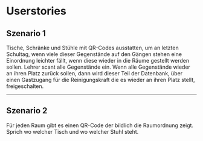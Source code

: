 ﻿# Userstories

## Szenario 1

Tische, Schränke und Stühle mit QR-Codes ausstatten, um an letzten Schultag, wenn viele dieser Gegenstände auf den Gängen stehen eine Einordnung leichter fällt, wenn diese wieder in die Räume gestellt werden sollen. Lehrer scant alle Gegenstände ein. Wenn alle Gegenstände wieder an ihren Platz zurück sollen, dann wird dieser Teil der Datenbank, über einen Gastzugang für die Reinigungskraft die es wieder an ihren Platz stellt, freigeschalten.

---

## Szenario 2

Für jeden Raum gibt es einen QR-Code der bildlich die Raumordnung zeigt. Sprich wo welcher Tisch und wo welcher Stuhl steht.